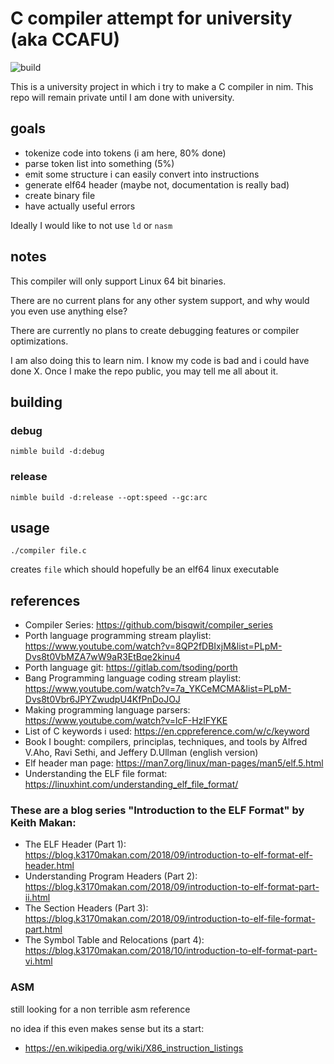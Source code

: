 # C compiler attempt for university (aka CCAFU)
![build](https://github.com/LainLayer/ccafu/workflows/CI/badge.svg)

This is a university project in which i try to make a C compiler in nim.
This repo will remain private until I am done with university.

## goals

- tokenize code into tokens (i am here, 80% done)
- parse token list into something (5%)
- emit some structure i can easily convert into instructions
- generate elf64 header (maybe not, documentation is really bad)
- create binary file
- have actually useful errors

Ideally I would like to not use `ld` or `nasm`

## notes

This compiler will only support Linux 64 bit binaries.

There are no current plans for any other system support, and why would you even use
anything else?

There are currently no plans to create debugging features or compiler optimizations.

I am also doing this to learn nim. I know my code is bad and i could have done X.
Once I make the repo public, you may tell me all about it.

## building

### debug

```
nimble build -d:debug
```

### release

```
nimble build -d:release --opt:speed --gc:arc
```

## usage

```
./compiler file.c
```
creates `file` which should hopefully be an elf64 linux executable

## references

- Compiler Series: https://github.com/bisqwit/compiler_series
- Porth language programming stream playlist: https://www.youtube.com/watch?v=8QP2fDBIxjM&list=PLpM-Dvs8t0VbMZA7wW9aR3EtBqe2kinu4
- Porth language git: https://gitlab.com/tsoding/porth
- Bang Programming language coding stream playlist: https://www.youtube.com/watch?v=7a_YKCeMCMA&list=PLpM-Dvs8t0Vbr6JPYZwudpU4KfPnDoJOJ
- Making programming language parsers: https://www.youtube.com/watch?v=lcF-HzlFYKE
- List of C keywords i used: https://en.cppreference.com/w/c/keyword
- Book I bought: compilers, principlas, techniques, and tools by Alfred V.Aho, Ravi Sethi, and Jeffery D.Ullman (english version)
- Elf header man page: https://man7.org/linux/man-pages/man5/elf.5.html
- Understanding the ELF file format: https://linuxhint.com/understanding_elf_file_format/



### These are a blog series "Introduction to the ELF Format" by Keith Makan:
- The ELF Header (Part 1): https://blog.k3170makan.com/2018/09/introduction-to-elf-format-elf-header.html
- Understanding Program Headers (Part 2): https://blog.k3170makan.com/2018/09/introduction-to-elf-format-part-ii.html
- The Section Headers (Part 3): https://blog.k3170makan.com/2018/09/introduction-to-elf-file-format-part.html
- The Symbol Table and Relocations (part 4): https://blog.k3170makan.com/2018/10/introduction-to-elf-format-part-vi.html

### ASM
still looking for a non terrible asm reference

no idea if this even makes sense but its a start:
- https://en.wikipedia.org/wiki/X86_instruction_listings
